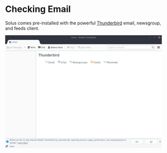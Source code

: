 # Checking Email

Solus comes pre-installed with the powerful [Thunderbird](https://www.mozilla.org/en-US/thunderbird/) email, newsgroup, and feeds client.

![Checking Email via Thunderbird](images/thunderbird.jpg)